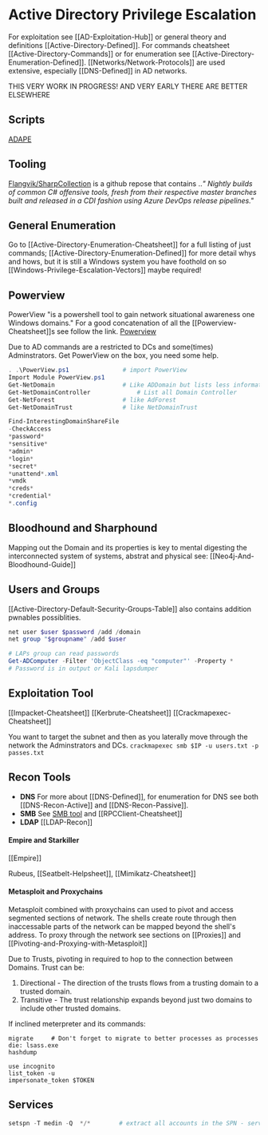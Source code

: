 # Active Directory Privilege Escalation
For exploitation see [[AD-Exploitation-Hub]] or general theory and definitions [[Active-Directory-Defined]]. For commands cheatsheet [[Active-Directory-Commands]] or for enumeration see [[Active-Directory-Enumeration-Defined]]. [[Networks/Network-Protocols]] are used extensive, especially [[DNS-Defined]] in AD networks.

THIS VERY WORK IN PROGRESS! AND VERY EARLY THERE ARE BETTER ELSEWHERE

## Scripts
[ADAPE](https://github.com/hausec/ADAPE-Script)

## Tooling
[Flangvik/SharpCollection](https://github.com/Flangvik/SharpCollection) is  a github repose that contains ..*"
Nightly builds of common C# offensive tools, fresh from their respective master branches built and released in a CDI fashion using Azure DevOps release pipelines."* 

## General Enumeration
Go to [[Active-Directory-Enumeration-Cheatsheet]] for a full listing of just commands; [[Active-Directory-Enumeration-Defined]] for more detail whys and hows, but it is still a Windows system you have foothold on so [[Windows-Privilege-Escalation-Vectors]] maybe required! 


## Powerview
PowerView "is a powershell tool to gain network situational awareness one Windows domains." For a good concatenation of all the [[Powerview-Cheatsheet]]s see follow the link.
[Powerview](https://github.com/PowerShellMafia/PowerSploit/blob/dev/Recon/PowerView.ps1)

Due to AD commands are a restricted to DCs and some(times) Adminstrators. Get PowerView on the box, you need some help.
```powershell
. .\PowerView.ps1				# import PowerView
Import Module PowerView.ps1			
Get-NetDomain					# Like ADDomain but lists less information
Get-NetDomainController				# List all Domain Controller
Get-NetForest					# like AdForest
Get-NetDomainTrust				# like NetDomainTrust

Find-InterestingDomainShareFile
-CheckAccess
*password*
*sensitive*
*admin*
*login*
*secret*
*unattend*.xml
*vmdk
*creds*
*credential*
*.config
```

## Bloodhound and Sharphound
Mapping out the Domain and its properties is key to mental digesting the interconnected system of systems, abstrat and physical see: [[Neo4j-And-Bloodhound-Guide]]


## Users and Groups
[[Active-Directory-Default-Security-Groups-Table]] also contains addition pwnables possiblities.
```powershell
net user $user $password /add /domain
net group "$groupname" /add $user

# LAPs group can read passwords
Get-ADComputer -Filter 'ObjectClass -eq "computer"' -Property *
# Password is in output or Kali lapsdumper
```

## Exploitation Tool
[[Impacket-Cheatsheet]]
[[Kerbrute-Cheatsheet]]
[[Crackmapexec-Cheatsheet]]

You want to target the subnet and then as you laterally move through the network the Adminstrators and DCs.
`crackmapexec smb $IP -u users.txt -p passes.txt`

## Recon Tools

- **DNS**
For more about [[DNS-Defined]], for enumeration for DNS see both 
[[DNS-Recon-Active]] and [[DNS-Recon-Passive]].
- **SMB**
See [SMB tool](SMB-Recon-Cheatsheet.md) and [[RPCClient-Cheatsheet]]
- **LDAP**
[[LDAP-Recon]]

#### Empire and Starkiller
[[Empire]]

Rubeus, [[Seatbelt-Helpsheet]], [[Mimikatz-Cheatsheet]]


#### Metasploit and Proxychains

Metasploit combined with proxychains can used to pivot and access segmented sections of network.
The shells create route through then inaccessable parts of the network can be mapped beyond the shell's address.
To proxy through the network see sections on [[Proxies]] and [[Pivoting-and-Proxying-with-Metasploit]] 

Due to Trusts, pivoting in required to hop to the connection between Domains. 
Trust can be: 
1. Directional - The direction of the trusts flows from a trusting domain to a trusted domain.
1. Transitive - The trust relationship expands beyond just two domains to include other trusted domains.

If inclined meterpreter and its commands:
```meterpreter
migrate 	# Don't forget to migrate to better processes as processes die: lsass.exe
hashdump

use incognito
list_token -u
impersonate_token $TOKEN
```


## Services

```powershell
setspn -T medin -Q  */*        # extract all accounts in the SPN - service principle name - service and account mapping
```